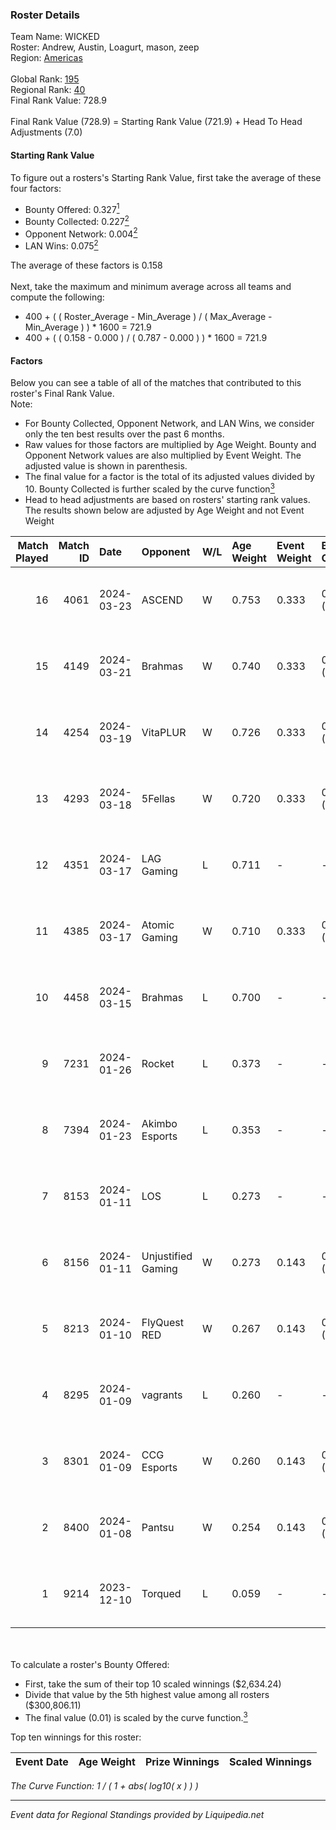 ### Roster Details<br />
Team Name: WICKED<br />
Roster: Andrew, Austin, Loagurt, mason, zeep<br />
Region: [Americas]( ../standings_americas.md)<br />
<br />
Global Rank: [195](../standings_global.md)<br />
Regional Rank: [40]( ../standings_americas.md)<br />
Final Rank Value:  728.9<br />
<br />
Final Rank Value (728.9) = Starting Rank Value (721.9) + Head To Head Adjustments (7.0)<br />

#### Starting Rank Value<br />
To figure out a rosters's Starting Rank Value, first take the average of these four factors:<br />
- Bounty Offered: 0.327[<sup>1</sup>](#table2)
- Bounty Collected: 0.227[<sup>2</sup>](#table1)
- Opponent Network: 0.004[<sup>2</sup>](#table1)
- LAN Wins: 0.075[<sup>2</sup>](#table1)

The average of these factors is 0.158<br />
<br />
Next, take the maximum and minimum average across all teams and compute the following:<br />
- 400 + ( ( Roster_Average - Min_Average ) / ( Max_Average - Min_Average ) ) * 1600 = 721.9
- 400 + ( ( 0.158 - 0.000 ) / ( 0.787 - 0.000 ) ) * 1600 = 721.9


#### Factors<br />
Below you can see a table of all of the matches that contributed to this roster's Final Rank Value.<br />
Note:<br />

- For Bounty Collected, Opponent Network, and LAN Wins, we consider only the ten best results over the past 6 months.
- Raw values for those factors are multiplied by Age Weight. Bounty and Opponent Network values are also multiplied by Event Weight. The adjusted value is shown in parenthesis.
- The final value for a factor is the total of its adjusted values divided by 10. Bounty Collected is further scaled by the curve function[<sup>3</sup>](#curveFunction)
- Head to head adjustments are based on rosters' starting rank values. The results shown below are adjusted by Age Weight and not Event Weight
<span id="table1"></span><br />


| Match Played | Match ID | Date       | Opponent           | W/L | Age Weight | Event Weight | Bounty Collected | Opponent Network | LAN Wins  | H2H Adj. | Roster                                 |
| -: | -: | :- | :- | :- | :- | :- | :- | :- | :- | -: | :- |
|           16 |     4061 | 2024-03-23 | ASCEND             | W   | 0.753      | 0.333        | 0.006 (0.001)    | 0.039 (0.010)    | 0 (0.000) |    10.39 | Andrew, Austin, Loagurt, mason, zeep   |
|           15 |     4149 | 2024-03-21 | Brahmas            | W   | 0.740      | 0.333        | 0.004 (0.001)    | 0.049 (0.012)    | 0 (0.000) |     9.80 | Andrew, Austin, Loagurt, mason, zeep   |
|           14 |     4254 | 2024-03-19 | VitaPLUR           | W   | 0.726      | 0.333        | 0.003 (0.001)    | 0.020 (0.005)    | 0 (0.000) |     9.27 | Andrew, Austin, Loagurt, mason, zeep   |
|           13 |     4293 | 2024-03-18 | 5Fellas            | W   | 0.720      | 0.333        | 0.002 (0.000)    | 0.019 (0.005)    | 0 (0.000) |     9.21 | Andrew, Austin, Loagurt, mason, zeep   |
|           12 |     4351 | 2024-03-17 | LAG Gaming         | L   | 0.711      | -            | -                | -                | -         |    -5.06 | Andrew, Austin, Loagurt, mason, zeep   |
|           11 |     4385 | 2024-03-17 | Atomic Gaming      | W   | 0.710      | 0.333        | 0.000 (0.000)    | 0.000 (0.000)    | 1 (0.710) |     3.61 | Andrew, Austin, Loagurt, mason, zeep   |
|           10 |     4458 | 2024-03-15 | Brahmas            | L   | 0.700      | -            | -                | -                | -         |   -12.18 | Andrew, Austin, Loagurt, mason, zeep   |
|            9 |     7231 | 2024-01-26 | Rocket             | L   | 0.373      | -            | -                | -                | -         |    -7.85 | Andrew, Loagurt, mason, navy, zeep     |
|            8 |     7394 | 2024-01-23 | Akimbo Esports     | L   | 0.353      | -            | -                | -                | -         |    -4.84 | Andrew, Austin, Loagurt, mason, zeep   |
|            7 |     8153 | 2024-01-11 | LOS                | L   | 0.273      | -            | -                | -                | -         |    -6.48 | Andrew, Austin, Loagurt, mason, zeep   |
|            6 |     8156 | 2024-01-11 | Unjustified Gaming | W   | 0.273      | 0.143        | 0.000 (0.000)    | 0.053 (0.002)    | 0 (0.000) |     1.86 | Andrew, Austin, Loagurt, mason, zeep   |
|            5 |     8213 | 2024-01-10 | FlyQuest RED       | W   | 0.267      | 0.143        | 0.016 (0.001)    | 0.220 (0.008)    | 0 (0.000) |     4.68 | Andrew, Austin, Loagurt, mason, zeep   |
|            4 |     8295 | 2024-01-09 | vagrants           | L   | 0.260      | -            | -                | -                | -         |    -6.28 | Andrew, Austin, Loagurt, mason, tBonuh |
|            3 |     8301 | 2024-01-09 | CCG Esports        | W   | 0.260      | 0.143        | 0.000 (0.000)    | 0.043 (0.002)    | 0 (0.000) |     1.18 | Andrew, Austin, Loagurt, mason, tBonuh |
|            2 |     8400 | 2024-01-08 | Pantsu             | W   | 0.254      | 0.143        | 0.000 (0.000)    | 0.000 (0.000)    | 0 (0.000) |     1.14 | Andrew, Austin, Loagurt, mason, tBonuh |
|            1 |     9214 | 2023-12-10 | Torqued            | L   | 0.059      | -            | -                | -                | -         |    -1.47 | Andrew, Austin, Loagurt, mason, navy   |

<br />
<span id="table2"></span><br />
To calculate a roster's Bounty Offered:<br />

- First, take the sum of their top 10 scaled winnings ($2,634.24)
- Divide that value by the 5th highest value among all rosters ($300,806.11)
- The final value (0.01) is scaled by the curve function.[<sup>3</sup>](#curveFunction)

Top ten winnings for this roster:<br />

| Event Date | Age Weight | Prize Winnings | Scaled Winnings |
| :- | -: | :- | :- |


<span id="curveFunction"></span>_The Curve Function: 1 / ( 1 + abs( log10( x ) ) )_<br />

---
_Event data for Regional Standings provided by Liquipedia.net_<br />
